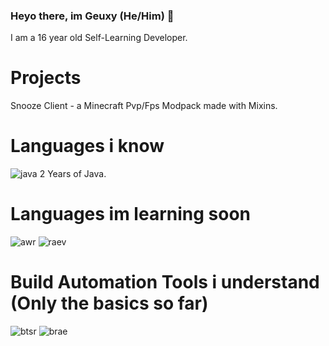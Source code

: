 ### Heyo there, im Geuxy (He/Him) 👋
I am a 16 year old Self-Learning Developer.

# Projects
Snooze Client - a Minecraft Pvp/Fps Modpack made with Mixins.

# Languages i know
 ![java](https://user-images.githubusercontent.com/88702612/182354775-d7d73e17-2400-47a9-94da-bc56b4788951.png) 2 Years of Java.

# Languages im learning soon
![awr](https://user-images.githubusercontent.com/88702612/182355136-f27d47ca-5599-4329-8af7-498f2cc5cadd.png) ![raev](https://user-images.githubusercontent.com/88702612/182355676-ec830e10-17e8-4a81-9ef0-fbfcf63e6704.png)

# Build Automation Tools i understand (Only the basics so far)
![btsr](https://user-images.githubusercontent.com/88702612/182356609-5559c789-3a18-4295-ae0e-3dbc9e03d65b.png) ![brae](https://user-images.githubusercontent.com/88702612/182357032-d580af1a-9adb-4ce8-a1d9-9ea56a8cfea1.png)



